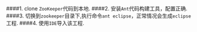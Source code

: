 ####1. clone `ZooKeeper`代码到本地.
####2. 安装`Ant`代码构建工具，配置正确.
####3. 切换到`zookeeper`目录下,执行命令`ant eclipse`，正常情况会生成`eclipse`工程.
####4. 使用`IDE`导入该工程.
